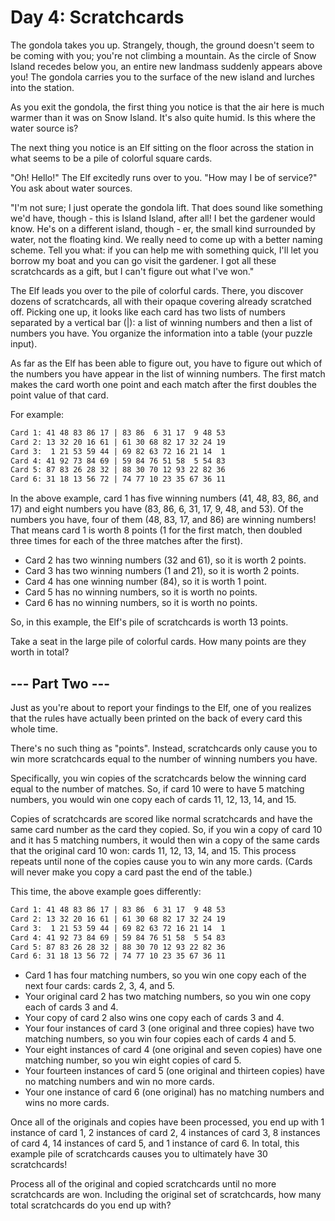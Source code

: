 Day 4: Scratchcards
===

The gondola takes you up. Strangely, though, the ground doesn't seem to be coming with
you; you're not climbing a mountain. As the circle of Snow Island recedes below you,
an entire new landmass suddenly appears above you! The gondola carries you to the surface
of the new island and lurches into the station.

As you exit the gondola, the first thing you notice is that the air here is much warmer
than it was on Snow Island. It's also quite humid. Is this where the water source is?

The next thing you notice is an Elf sitting on the floor across the station in what seems
to be a pile of colorful square cards.

"Oh! Hello!" The Elf excitedly runs over to you. "How may I be of service?" You ask about
water sources.

"I'm not sure; I just operate the gondola lift. That does sound like something we'd have,
though - this is Island Island, after all! I bet the gardener would know. He's on a
different island, though - er, the small kind surrounded by water, not the floating kind.
We really need to come up with a better naming scheme. Tell you what: if you can help me
with something quick, I'll let you borrow my boat and you can go visit the gardener. I got
all these scratchcards as a gift, but I can't figure out what I've won."

The Elf leads you over to the pile of colorful cards. There, you discover dozens of
scratchcards, all with their opaque covering already scratched off. Picking one up, it
looks like each card has two lists of numbers separated by a vertical bar (|): a list of
winning numbers and then a list of numbers you have. You organize the information into a
table (your puzzle input).

As far as the Elf has been able to figure out, you have to figure out which of the numbers
you have appear in the list of winning numbers. The first match makes the card worth one
point and each match after the first doubles the point value of that card.

For example:

```txt
Card 1: 41 48 83 86 17 | 83 86  6 31 17  9 48 53
Card 2: 13 32 20 16 61 | 61 30 68 82 17 32 24 19
Card 3:  1 21 53 59 44 | 69 82 63 72 16 21 14  1
Card 4: 41 92 73 84 69 | 59 84 76 51 58  5 54 83
Card 5: 87 83 26 28 32 | 88 30 70 12 93 22 82 36
Card 6: 31 18 13 56 72 | 74 77 10 23 35 67 36 11
```

In the above example, card 1 has five winning numbers (41, 48, 83, 86, and 17) and eight
numbers you have (83, 86, 6, 31, 17, 9, 48, and 53). Of the numbers you have, four of
them (48, 83, 17, and 86) are winning numbers! That means card 1 is worth 8 points
(1 for the first match, then doubled three times for each of the three matches after the
first).

- Card 2 has two winning numbers (32 and 61), so it is worth 2 points.
- Card 3 has two winning numbers (1 and 21), so it is worth 2 points.
- Card 4 has one winning number (84), so it is worth 1 point.
- Card 5 has no winning numbers, so it is worth no points.
- Card 6 has no winning numbers, so it is worth no points.

So, in this example, the Elf's pile of scratchcards is worth 13 points.

Take a seat in the large pile of colorful cards. How many points are they worth in total?

--- Part Two ---
---

Just as you're about to report your findings to the Elf, one of you realizes that the
rules have actually been printed on the back of every card this whole time.

There's no such thing as "points". Instead, scratchcards only cause you to win more
scratchcards equal to the number of winning numbers you have.

Specifically, you win copies of the scratchcards below the winning card equal to the
number of matches. So, if card 10 were to have 5 matching numbers, you would win one copy
each of cards 11, 12, 13, 14, and 15.

Copies of scratchcards are scored like normal scratchcards and have the same card number as
the card they copied. So, if you win a copy of card 10 and it has 5 matching numbers, it
would then win a copy of the same cards that the original card 10 won: cards 11, 12, 13, 14,
and 15. This process repeats until none of the copies cause you to win any more cards.
(Cards will never make you copy a card past the end of the table.)

This time, the above example goes differently:

```txt
Card 1: 41 48 83 86 17 | 83 86  6 31 17  9 48 53
Card 2: 13 32 20 16 61 | 61 30 68 82 17 32 24 19
Card 3:  1 21 53 59 44 | 69 82 63 72 16 21 14  1
Card 4: 41 92 73 84 69 | 59 84 76 51 58  5 54 83
Card 5: 87 83 26 28 32 | 88 30 70 12 93 22 82 36
Card 6: 31 18 13 56 72 | 74 77 10 23 35 67 36 11
```

- Card 1 has four matching numbers, so you win one copy each of the next four cards: cards 2, 3, 4, and 5.
- Your original card 2 has two matching numbers, so you win one copy each of cards 3 and 4.
- Your copy of card 2 also wins one copy each of cards 3 and 4.
- Your four instances of card 3 (one original and three copies) have two matching numbers, so you win four copies each of cards 4 and 5.
- Your eight instances of card 4 (one original and seven copies) have one matching number, so you win eight copies of card 5.
- Your fourteen instances of card 5 (one original and thirteen copies) have no matching numbers and win no more cards.
- Your one instance of card 6 (one original) has no matching numbers and wins no more cards.

Once all of the originals and copies have been processed, you end up with 1 instance of card 1,
2 instances of card 2, 4 instances of card 3, 8 instances of card 4, 14 instances of card 5,
and 1 instance of card 6. In total, this example pile of scratchcards causes you to ultimately
have 30 scratchcards!

Process all of the original and copied scratchcards until no more scratchcards are won. Including
the original set of scratchcards, how many total scratchcards do you end up with?
